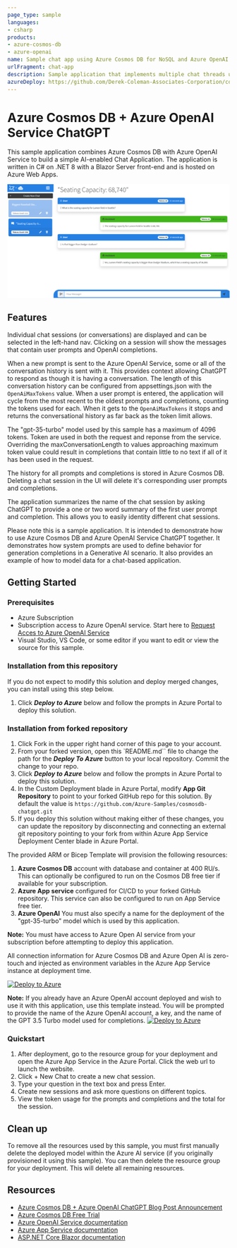 ```yaml
---
page_type: sample
languages:
- csharp
products:
- azure-cosmos-db
- azure-openai
name: Sample chat app using Azure Cosmos DB for NoSQL and Azure OpenAI Service
urlFragment: chat-app
description: Sample application that implements multiple chat threads using the Azure OpenAI "gpt-35-turbo" model and Azure Cosmos DB for NoSQL for storage.
azureDeploy: https://github.com/Derek-Coleman-Associates-Corporation/cosmosdb-chatgpt4/blob/main/azuredeploy.json
---
```


# Azure Cosmos DB + Azure OpenAI Service ChatGPT

This sample application combines Azure Cosmos DB with Azure OpenAI Service to build a simple AI-enabled Chat Application. The application is written in C# on .NET 8 with a Blazor Server front-end and is hosted on Azure Web Apps.

![Cosmos DB + ChatGPT user interface](screenshot.png)

## Features

Individual chat sessions (or conversations) are displayed and can be selected in the left-hand nav. Clicking on a session will show the messages that contain user prompts and OpenAI completions. 

When a new prompt is sent to the Azure OpenAI Service, some or all of the conversation history is sent with it. This provides context allowing ChatGPT to respond as though it is having a conversation. The length of this conversation history can be configured from appsettings.json with the `OpenAiMaxTokens` value. When a user prompt is entered, the application will cycle from the most recent to the oldest prompts and completions, counting the tokens used for each. When it gets to the `OpenAiMaxTokens` it stops and returns the conversational history as far back as the token limit allows.

The "gpt-35-turbo" model used by this sample has a maximum of 4096 tokens. Token are used in both the request and reponse from the service. Overriding the maxConversationLength to values approaching maximum token value could result in completions that contain little to no text if all of it has been used in the request.

The history for all prompts and completions is stored in Azure Cosmos DB. Deleting a chat session in the UI will delete it's corresponding user prompts and completions.

The application summarizes the name of the chat session by asking ChatGPT to provide a one or two word summary of the first user prompt and completion. This allows you to easily identity different chat sessions.

Please note this is a sample application. It is intended to demonstrate how to use Azure Cosmos DB and Azure OpenAI Service ChatGPT together. It demonstrates how system prompts are used to define behavior for generation completions in a Generative AI scenario. It also provides an example of how to model data for a chat-based application.

## Getting Started

### Prerequisites

- Azure Subscription
- Subscription access to Azure OpenAI service. Start here to [Request Acces to Azure OpenAI Service](https://customervoice.microsoft.com/Pages/ResponsePage.aspx?id=v4j5cvGGr0GRqy180BHbR7en2Ais5pxKtso_Pz4b1_xUOFA5Qk1UWDRBMjg0WFhPMkIzTzhKQ1dWNyQlQCN0PWcu)
- Visual Studio, VS Code, or some editor if you want to edit or view the source for this sample.

### Installation from this repository

If you do not expect to modify this solution and deploy merged changes, you can install using this step below.

1. Click ***Deploy to Azure*** below and follow the prompts in Azure Portal to deploy this solution.

### Installation from forked repository

1. Click Fork in the upper right hand corner of this page to your account.
1. From your forked version, open this `README.md`` file to change the path for the ***Deploy To Azure*** button to your local repository. Commit the change to your repo.
1. Click ***Deploy to Azure*** below and follow the prompts in Azure Portal to deploy this solution.
1. In the Custom Deployment blade in Azure Portal, modify **App Git Repository** to point to your forked GitHub repo for this solution. By default the value is `https://github.com/Azure-Samples/cosmosdb-chatgpt.git`
1. If you deploy this solution without making either of these changes, you can update the repository by disconnecting and connecting an external git repository pointing to your fork from within Azure App Service Deployment Center blade in Azure Portal.


The provided ARM or Bicep Template will provision the following resources:

1. **Azure Cosmos DB** account with database and container at 400 RU/s. This can optionally be configured to run on the Cosmos DB free tier if available for your subscription.
1. **Azure App service** configured for CI/CD to your forked GitHub repository. This service can also be configured to run on App Service free tier.
1. **Azure OpenAI** You must also specify a name for the deployment of the "gpt-35-turbo" model which is used by this application.

**Note:** You must have access to Azure Open AI service from your subscription before attempting to deploy this application.

All connection information for Azure Cosmos DB and Azure Open AI is zero-touch and injected as environment variables in the Azure App Service instance at deployment time. 

[![Deploy to Azure](https://aka.ms/deploytoazurebutton)](https://portal.azure.com/#create/Microsoft.Template/uri/https%3A%2F%2Fraw.githubusercontent.com%2FAzure-Samples%2Fcosmosdb-chatgpt%2Fmain%2Fazuredeploy.json)

**Note:** If you already have an Azure OpenAI account deployed and wish to use it with this application, use this template instead. You will be prompted to provide the name of the Azure OpenAI account, a key, and the name of the GPT 3.5 Turbo model used for completions.
[![Deploy to Azure](https://aka.ms/deploytoazurebutton)](https://portal.azure.com/#create/Microsoft.Template/uri/https%3A%2F%2Fraw.githubusercontent.com%2FAzure-Samples%2Fcosmosdb-chatgpt%2Fmain%2Fazuredeploy-no-aoai.json)


### Quickstart

1. After deployment, go to the resource group for your deployment and open the Azure App Service in the Azure Portal. Click the web url to launch the website.
1. Click + New Chat to create a new chat session.
1. Type your question in the text box and press Enter.
1. Create new sessions and ask more questions on different topics.
1. View the token usage for the prompts and completions and the total for the session.

## Clean up

To remove all the resources used by this sample, you must first manually delete the deployed model within the Azure AI service (if you originally provisioned it using this sample). You can then delete the resource group for your deployment. This will delete all remaining resources.

## Resources

- [Azure Cosmos DB + Azure OpenAI ChatGPT Blog Post Announcement](https://devblogs.microsoft.com/cosmosdb/chatgpt-azure-cosmos-db/)
- [Azure Cosmos DB Free Trial](https://aka.ms/TryCosmos)
- [Azure OpenAI Service documentation](https://learn.microsoft.com/azure/cognitive-services/openai/)
- [Azure App Service documentation](https://learn.microsoft.com/azure/app-service/)
- [ASP.NET Core Blazor documentation](https://dotnet.microsoft.com/apps/aspnet/web-apps/blazor)
